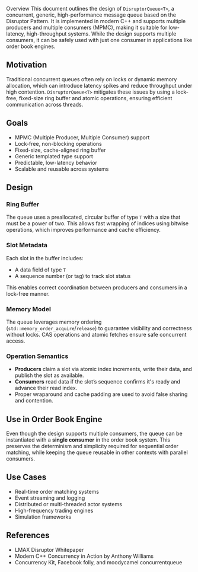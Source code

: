 Overview
This document outlines the design of `DisruptorQueue<T>`, a concurrent, generic, high-performance message queue based on the Disruptor Pattern. It is implemented in modern C++ and supports multiple producers and multiple consumers (MPMC), making it suitable for low-latency, high-throughput systems. While the design supports multiple consumers, it can be safely used with just one consumer in applications like order book engines.

## Motivation
Traditional concurrent queues often rely on locks or dynamic memory allocation, which can introduce latency spikes and reduce throughput under high contention. `DisruptorQueue<T>` mitigates these issues by using a lock-free, fixed-size ring buffer and atomic operations, ensuring efficient communication across threads.

## Goals
- MPMC (Multiple Producer, Multiple Consumer) support
- Lock-free, non-blocking operations
- Fixed-size, cache-aligned ring buffer
- Generic templated type support
- Predictable, low-latency behavior
- Scalable and reusable across systems

## Design

### Ring Buffer
The queue uses a preallocated, circular buffer of type `T` with a size that must be a power of two. This allows fast wrapping of indices using bitwise operations, which improves performance and cache efficiency.

### Slot Metadata
Each slot in the buffer includes:
- A data field of type `T`
- A sequence number (or tag) to track slot status

This enables correct coordination between producers and consumers in a lock-free manner.

### Memory Model
The queue leverages memory ordering (`std::memory_order_acquire`/`release`) to guarantee visibility and correctness without locks. CAS operations and atomic fetches ensure safe concurrent access.

### Operation Semantics
- **Producers** claim a slot via atomic index increments, write their data, and publish the slot as available.
- **Consumers** read data if the slot’s sequence confirms it's ready and advance their read index.
- Proper wraparound and cache padding are used to avoid false sharing and contention.

## Use in Order Book Engine
Even though the design supports multiple consumers, the queue can be instantiated with a **single consumer** in the order book system. This preserves the determinism and simplicity required for sequential order matching, while keeping the queue reusable in other contexts with parallel consumers.

## Use Cases
- Real-time order matching systems
- Event streaming and logging
- Distributed or multi-threaded actor systems
- High-frequency trading engines
- Simulation frameworks

## References
- LMAX Disruptor Whitepaper
- Modern C++ Concurrency in Action by Anthony Williams
- Concurrency Kit, Facebook folly, and moodycamel concurrentqueue